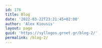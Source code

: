 ```yaml
---
id: 176
title: Blog
date: '2022-03-22T23:21:45+02:00'
author: 'Alex Kiousis'
layout: page
guid: 'https://syllogos.grnet.gr/blog-2/'
permalink: /blog-2/
---
```


